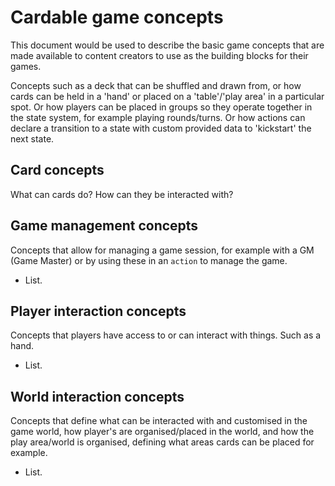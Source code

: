 # Cardable game concepts

This document would be used to describe the basic game concepts that are made available to content creators to use as the building blocks for their games.

Concepts such as a deck that can be shuffled and drawn from, or how cards can be held in a 'hand' or placed on a 'table'/'play area' in a particular spot. Or how players can be placed in groups so they operate together in the state system, for example playing rounds/turns. Or how actions can declare a transition to a state with custom provided data to 'kickstart' the next state.

## Card concepts

What can cards do? How can they be interacted with?

## Game management concepts

Concepts that allow for managing a game session, for example with a GM (Game Master) or by using these in an `action` to manage the game.

- List.

## Player interaction concepts

Concepts that players have access to or can interact with things. Such as a hand.

- List.

## World interaction concepts

Concepts that define what can be interacted with and customised in the game world, how player's are organised/placed in the world, and how the play area/world is organised, defining what areas cards can be placed for example.

- List.
